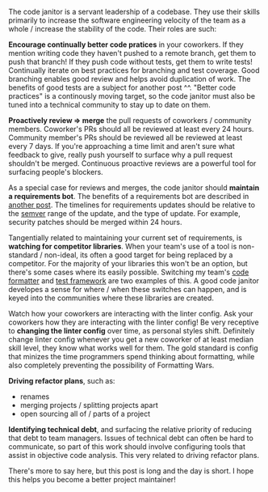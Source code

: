 The code janitor is a servant leadership of a codebase. They use their skills primarily to increase the software engineering velocity of the team as a whole / increase the stability of the code. Their roles are such:

**Encourage continually better code pratices** in your coworkers. If they mention writing code they haven't pushed to a remote branch, get them to push that branch! If they push code without tests, get them to write tests! Continually iterate on best practices for branching and test coverage. Good branching enables good review and helps avoid duplication of work. The benefits of good tests are a subject for another post ^^. "Better code practices" is a continously moving target, so the code janitor must also be tuned into a technical community to stay up to date on them.

**Proactively review => merge** the pull requests of coworkers / community members. Coworker's PRs should all be reviewed at least every 24 hours. Community member's PRs should be reviewed all be reviewed at least every 7 days. If you're approaching a time limit and aren't sure what feedback to give, really push yourself to surface why a pull request shouldn't be merged.  Continuous proactive reviews are a powerful tool for surfacing people's blockers.

As a special case for reviews and merges, the code janitor should **maintain a requirements bot**. The benefits of a requirements bot are described in [another post](https://lynncyrin.me/post/requirements-maint). The timelines for requirements updates should be relative to the [semver](https://semver.org/) range of the update, and the type of update. For example, security patches should be merged within 24 hours.

Tangentially related to maintaining your current set of requirements, is **watching for competitor libraries**. When your team's use of a tool is non-standard / non-ideal, its often a good target for being replaced by a competitor. For the majority of your libraries this won't be an option, but there's some cases where its easily possible. Switching my team's [code formatter](https://github.com/ambv/black) and [test framework](https://github.com/mochajs/mocha) are two examples of this. A good code janitor developes a sense for where / when these switches can happen, and is keyed into the communities where these libraries are created.

Watch how your coworkers are interacting with the linter config. Ask your coworkers how they are interacting with the linter config! Be very receptive to **changing the linter config** over time, as personal styles shift. Definitely change linter config whenever you get a new coworker of at least median skill level, they know what works well for them. The gold standard is config that minizes the time programmers spend thinking about formatting, while also completely preventing the possibility of Formatting Wars.

**Driving refactor plans**, such as:

- renames
- merging projects / splitting projects apart
- open sourcing all of / parts of a project

**Identifying technical debt**, and surfacing the relative priority of reducing that debt to team managers. Issues of technical debt can often be hard to communicate, so part of this work should involve configuring tools that assist in objective code analysis. This very related to driving refactor plans.

There's more to say here, but this post is long and the day is short. I hope this helps you become a better project maintainer!
